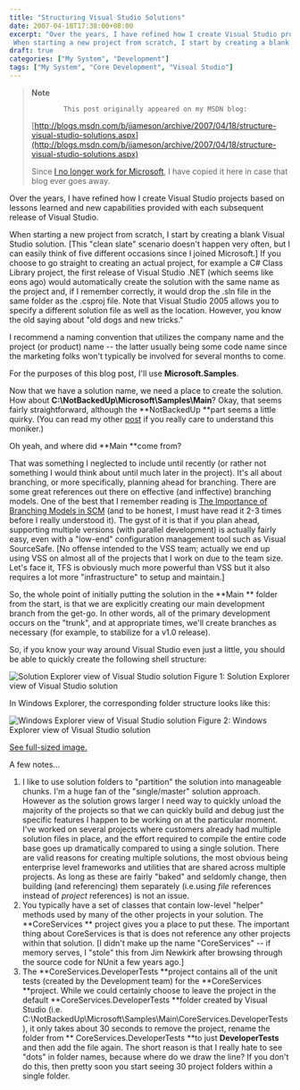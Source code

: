 ```yaml
---
title: "Structuring Visual Studio Solutions"
date: 2007-04-18T17:38:00+08:00
excerpt: "Over the years, I have refined how I create Visual Studio projects based on lessons learned and new capabilities provided with each subsequent release of Visual Studio. 
 When starting a new project from scratch, I start by creating a blank Visual Studio..."
draft: true
categories: ["My System", "Development"]
tags: ["My System", "Core Development", "Visual Studio"]
---
```


> **Note**
> 
>             This post originally appeared on my MSDN blog:  
>   
> 
> 
> [http://blogs.msdn.com/b/jjameson/archive/2007/04/18/structure-visual-studio-solutions.aspx](http://blogs.msdn.com/b/jjameson/archive/2007/04/18/structure-visual-studio-solutions.aspx)
> 
> 
> Since [I no longer work for Microsoft](/blog/jjameson/archive/2011/09/02/last-day-with-microsoft.aspx), I have copied it here in case that blog                 ever goes away.


Over the years, I have refined how I create Visual Studio projects based on lessons         learned and new capabilities provided with each subsequent release of Visual Studio.

When starting a new project from scratch, I start by creating a blank Visual Studio         solution. [This "clean slate" scenario doesn't happen very often, but I can easily         think of five different occasions since I joined Microsoft.] If you choose to go         straight to creating an actual project, for example a C# Class Library project,         the first release of Visual Studio .NET (which seems like eons ago) would automatically         create the solution with the same name as the project and, if I remember correctly,         it would drop the .sln file in the same folder as the .csproj file. Note that Visual         Studio 2005 allows you to specify a different solution file as well as the location.         However, you know the old saying about "old dogs and new tricks."

I recommend a naming convention that utilizes the company name and the project (or         product) name -- the latter usually being some code name since the marketing folks         won't typically be involved for several months to come.

For the purposes of this blog post, I'll use **Microsoft.Samples**.

Now that we have a solution name, we need a place to create the solution. How about         **C:\NotBackedUp\Microsoft\Samples\Main**? Okay, that seems fairly         straightforward, although the **NotBackedUp **part seems a little quirky.         (You can read my other [post](/blog/jjameson/archive/2007/03/22/backedup-and-notbackedup.aspx) if you really care to understand this moniker.)

Oh yeah, and where did **Main **come from?

That was something I neglected to include until recently (or rather not something         I would think about until much later in the project). It's all about branching,         or more specifically, planning ahead for branching. There are some great references         out there on effective (and inffective) branching models. One of the best that I         remember reading is [The Importance of Branching Models in SCM](http://downloads.seapine.com/pub/papers/SCMBranchingModels.pdf) (and to be honest, I must have         read it 2-3 times before I really understood it). The gyst of it is that if you         plan ahead, supporting multiple versions (with parallel development) is actually         fairly easy, even with a "low-end" configuration management tool such as Visual         SourceSafe. [No offense intended to the VSS team; actually we end up using VSS on         almost all of the projects that I work on due to the team size. Let's face it, TFS         is obviously much more powerful than VSS but it also requires a lot more "infrastructure"         to setup and maintain.]

So, the whole point of initially putting the solution in the **Main **         folder from the start, is that we are explicitly creating our main development branch         from the get-go. In other words, all of the primary development occurs on the "trunk",         and at appropriate times, we'll create branches as necessary (for example, to stabilize         for a v1.0 release).

So, if you know your way around Visual Studio even just a little, you should be         able to quickly create the following shell structure:

![Solution Explorer view of Visual Studio solution](https://www.technologytoolbox.com/blog/images/www_technologytoolbox_com/blog/jjameson/7/o_Solution-Explorer-Step-1.JPG "Solution Explorer view of Visual Studio solution")
            Figure 1: Solution Explorer view of Visual Studio solution


In Windows Explorer, the corresponding folder structure looks like this:

![Windows Explorer view of Visual Studio solution](https://www.technologytoolbox.com/blog/images/www_technologytoolbox_com/blog/jjameson/7/r_Windows-Explorer-Step-1.JPG "Windows Explorer view of Visual Studio solution")
            Figure 2: Windows Explorer view of Visual Studio solution

[See full-sized image.](/blog/images/www_technologytoolbox_com/blog/jjameson/7/o_Windows-Explorer-Step-1.JPG)


A few notes...

1. I like to use solution folders to "partition" the solution into manageable chunks.
            I'm a huge fan of the "single/master" solution approach. However as the solution
            grows larger I need way to quickly unload the majority of the projects so that we
            can quickly build and debug just the specific features I happen to be working on
            at the particular moment. I've worked on several projects where customers already
            had multiple solution files in place, and the effort required to compile the entire
            code base goes up dramatically compared to using a single solution. There are valid
            reasons for creating multiple solutions, the most obvious being enterprise level
            frameworks and utilities that are shared across multiple projects. As long as these
            are fairly "baked" and seldomly change, then building (and referencing) them separately
            (i.e.using *file* references instead of *project* references) is not an
            issue.
2. You typically have a set of classes that contain low-level "helper" methods used
            by many of the other projects in your solution. The **CoreServices **
            project gives you a place to put these. The important thing about CoreServices is
            that is does not reference any other projects within that solution. [I didn't make
            up the name "CoreServices" -- if memory serves, I "stole" this from Jim Newkirk
            after browsing through the source code for NUnit a few years ago.]
3. The **CoreServices.DeveloperTests **project contains all of the unit
            tests (created by the Development team) for the **CoreServices **project.
            While we could certainly choose to leave the project in the default **CoreServices.DeveloperTests
            **folder created by Visual Studio (i.e. C:\NotBackedUp\Microsoft\Samples\Main\CoreServices.DeveloperTests),
            it only takes about 30 seconds to remove the project, rename the folder from **                CoreServices.DeveloperTests **to just **DeveloperTests**
            and then add the file again. The short reason is that I really hate to see "dots"
            in folder names, because where do we draw the line? If you don't do this, then pretty
            soon you start seeing 30 project folders within a single folder.

